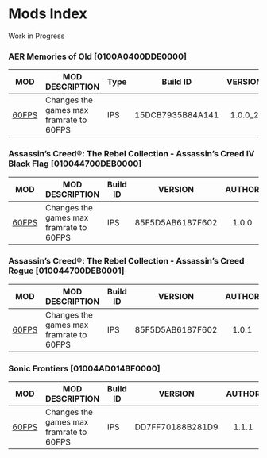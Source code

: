 # Mods Index
Work in Progress

### AER Memories of Old [0100A0400DDE0000]
| MOD | MOD DESCRIPTION | Type | Build ID | VERSION | AUTHOR |
| --- | --- | --- | --- | --- | --- |
| [60FPS](https://github.com/OldManKain/Ryujinx-Cheats-Mods-Saves/raw/main/Mods/0100A0400DDE0000/AER%20Memories%20of%20Old%2060%20FPS.rar) | Changes the games max framrate to 60FPS | IPS | 15DCB7935B84A141 | <p align="center"> 1.0.0_2 </p> | [MasaGratoR](https://github.com/masagrator/NXGraphicsPatches)

### Assassin’s Creed®: The Rebel Collection - Assassin’s Creed IV Black Flag [010044700DEB0000]
| MOD | MOD DESCRIPTION | Build ID | VERSION | AUTHOR |
| --- | --- | --- | --- | --- |
| [60FPS](https://github.com/OldManKain/Ryujinx-Cheats-Mods-Saves/raw/main/Mods/010044700DEB0000/AssassinsCreedRebelIVBlackFlag60FPS.rar) | Changes the games max framrate to 60FPS | IPS | 85F5D5AB6187F602 | <p align="center"> 1.0.0 </p> | [MasaGratoR](https://github.com/masagrator/NXGraphicsPatches)

### Assassin’s Creed®: The Rebel Collection - Assassin’s Creed Rogue [010044700DEB0001]
| MOD | MOD DESCRIPTION | Build ID | VERSION | AUTHOR |
| --- | --- | --- | --- | --- |
| [60FPS](https://github.com/OldManKain/Ryujinx-Cheats-Mods-Saves/raw/main/Mods/010044700DEB0001/AssassinsCreedRebelRogue60FPS.rar) | Changes the games max framrate to 60FPS | IPS | 85F5D5AB6187F602 | <p align="center"> 1.0.1 </p> | [MasaGratoR](https://github.com/masagrator/NXGraphicsPatches)

### Sonic Frontiers [01004AD014BF0000]
| MOD | MOD DESCRIPTION | Build ID | VERSION | AUTHOR |
| --- | --- | --- | --- | --- |
| [60FPS](https://github.com/OldManKain/Ryujinx-Mods-Cheats-Saves/raw/main/Mods/01004AD014BF0000/SonicFrontiers60fps.rar) | Changes the games max framrate to 60FPS | IPS | DD7FF70188B281D9 | <p align="center"> 1.1.1 </p> | gwog (systemdev) |
